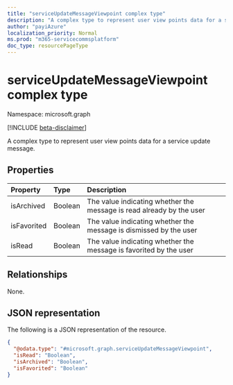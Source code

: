 ```yaml
---
title: "serviceUpdateMessageViewpoint complex type"
description: "A complex type to represent user view points data for a service update message."
author: "payiAzure"
localization_priority: Normal
ms.prod: "m365-servicecommsplatform"
doc_type: resourcePageType
---
```


# serviceUpdateMessageViewpoint complex type

Namespace: microsoft.graph

[!INCLUDE [beta-disclaimer](../../includes/beta-disclaimer.md)]

A complex type to represent user view points data for a service update message.

## Properties
|Property|Type|Description|
|:---|:---|:---|
|isArchived|Boolean|The value indicating whether the message is read already by the user|
|isFavorited|Boolean|The value indicating whether the message is dismissed by the user|
|isRead|Boolean|The value indicating whether the message is favorited by the user|

## Relationships
None.

## JSON representation
The following is a JSON representation of the resource.
<!-- {
  "blockType": "resource",
  "@odata.type": "microsoft.graph.serviceUpdateMessageViewpoint"
}
-->
``` json
{
  "@odata.type": "#microsoft.graph.serviceUpdateMessageViewpoint",
  "isRead": "Boolean",
  "isArchived": "Boolean",
  "isFavorited": "Boolean"
}
```

